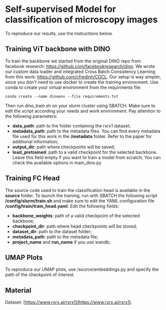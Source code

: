 # Self-supervised Model for classification of microscopy images
To reproduce our results, use the instructions below.
## Training ViT backbone with DINO
To train the backbone we started from the original DINO repo from facebook research: https://github.com/facebookresearch/dino.
We wrote our custom data loader and integrated Cross Batch Consistency Learning from this work: https://github.com/cfredinh/CDCL.
Our setup is way simpler, since you don't need to use docker to create the training environment.
Use conda to create your virtual environment from the requirments file:
```
conda create --name dinoenv --file requirements.txt
```
Then run dino_train.sh on your slurm cluster using SBATCH.
Make sure to edit the script according your needs and work environment. Pay attention to the following parameters:
- **data_path**: path to the folder containing the rxrx1 dataset;
- **metadata_path**: path to the metadata files. You can find every metadata
    file used for this work in the **/metadata** folder. Refer to the paper
    for additional information;
- **output_dir**: path where checkpoints will be saved; 
- **load_pretrained**: path to a valid checkpoint for the selected backbone.
    Leave this field empty if you want to train a model from scratch; 
You can check the available options in main_dino.py
## Training FC Head 
The source code used to train the classification head is available in the **source** folder.
To launch the training, run with SBATCH the following script **/config/slurm/train.sh** and make sure to edit the YAML configuration file **/config/train/train_head.yaml**. Edit the following fields:
+ **backbone_weights**: path of a valid checkpoint of the selected backbone;
+ **checkpoint_dir**: path where head checkpoints will be stored;
+ **dataset_dir**: path to the dataset folder;
+ **metadata_path**: path to the metadata file;
+ **project_name** and **run_name** if you use wandb;
## UMAP Plots
To reproduce our UMAP plots, use /source/embeddings.py and specify the path of the checkpoint of interest.
## Material
Dataset: [https://www.rxrx.ai/rxrx1](https://www.rxrx.ai/rxrx1).